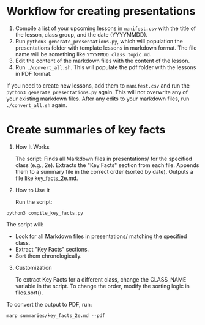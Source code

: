# Workflow for creating presentations
1. Compile a list of your upcoming lessons in `manifest.csv` with the title of the lesson, class group, and the date (YYYYMMDD).
2. Run `python3 generate_presentations.py`, which will population the presentations folder with template lessons in markdown format. The file name will be something like `YYYYMMDD class topic.md`.
3. Edit the content of the markdown files with the content of the lesson.
4. Run `./convert_all.sh`. This will populate the pdf folder with the lessons in PDF format.

If you need to create new lessons, add them to `manifest.csv` and run the `python3 generate_presentations.py` again. This will not overwrite any of your existing markdown files. After any edits to your markdown files, run `./convert_all.sh` again.

# Create summaries of key facts

1. How It Works

    The script:
        Finds all Markdown files in presentations/ for the specified class (e.g., 2e).
        Extracts the "Key Facts" section from each file.
        Appends them to a summary file in the correct order (sorted by date).
        Outputs a file like key_facts_2e.md.

2. How to Use It

    Run the script:

`python3 compile_key_facts.py`

The script will:

-   Look for all Markdown files in presentations/ matching the specified class.
-   Extract "Key Facts" sections.
-  Sort them chronologically.
3. Customization

    To extract Key Facts for a different class, change the CLASS_NAME variable in the script.
    To change the order, modify the sorting logic in files.sort().

To convert the output to PDF, run:

`marp summaries/key_facts_2e.md --pdf`